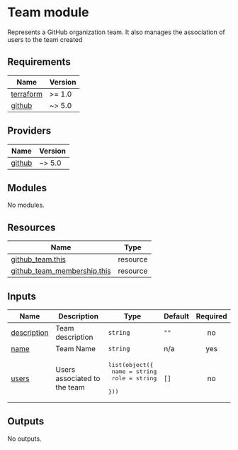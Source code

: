 <!-- BEGIN_TF_DOCS -->
# Team module

Represents a GitHub organization team. It also manages the association of users
to the team created

## Requirements

| Name | Version |
|------|---------|
| <a name="requirement_terraform"></a> [terraform](#requirement\_terraform) | >= 1.0 |
| <a name="requirement_github"></a> [github](#requirement\_github) | ~> 5.0 |

## Providers

| Name | Version |
|------|---------|
| <a name="provider_github"></a> [github](#provider\_github) | ~> 5.0 |

## Modules

No modules.

## Resources

| Name | Type |
|------|------|
| [github_team.this](https://registry.terraform.io/providers/integrations/github/latest/docs/resources/team) | resource |
| [github_team_membership.this](https://registry.terraform.io/providers/integrations/github/latest/docs/resources/team_membership) | resource |

## Inputs

| Name | Description | Type | Default | Required |
|------|-------------|------|---------|:--------:|
| <a name="input_description"></a> [description](#input\_description) | Team description | `string` | `""` | no |
| <a name="input_name"></a> [name](#input\_name) | Team Name | `string` | n/a | yes |
| <a name="input_users"></a> [users](#input\_users) | Users associated to the team | <pre>list(object({<br>    name = string<br>    role = string<br>  }))</pre> | `[]` | no |

## Outputs

No outputs.
<!-- END_TF_DOCS -->
